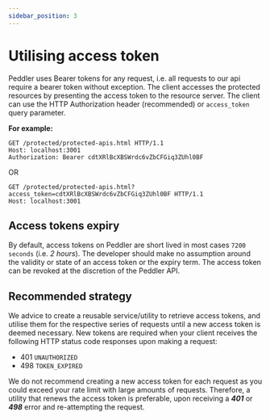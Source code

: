 ```yaml
---
sidebar_position: 3
---
```


# Utilising access token
Peddler uses Bearer tokens for any request, i.e. all requests to our api require a bearer token without exception.
The client accesses the protected resources by presenting the access token to the resource server. 
The client can use the HTTP Authorization header (recommended) or `access_token` query parameter.

**For example:**
```
GET /protected/protected-apis.html HTTP/1.1
Host: localhost:3001
Authorization: Bearer cdtXRlBcXBSWrdc6vZbCFGiq3ZUhl0BF
```
OR

```
GET /protected/protected-apis.html?access_token=cdtXRlBcXBSWrdc6vZbCFGiq3ZUhl0BF HTTP/1.1
Host: localhost:3001
```

## Access tokens expiry
By default, access tokens on Peddler are short lived in most cases `7200 seconds` (i.e. *2 hours*). 
The developer should make no assumption around the validity or state of an access token or the expiry term.
The access token can be revoked at the discretion of the Peddler API.

## Recommended strategy
We advice to create a reusable service/utility to retrieve access tokens,
and utilise them for the respective series of requests until a new access token is deemed necessary.
New tokens are required when your client receives the following HTTP status code responses upon making a request:
- 401 `UNAUTHORIZED`
- 498 `TOKEN_EXPIRED`

We do not recommend creating a new access token for each request as you could exceed your rate limit with large amounts of requests.
Therefore, a utility that renews the access token is preferable, upon receiving a ***401*** or ***498*** error and re-attempting the request.
